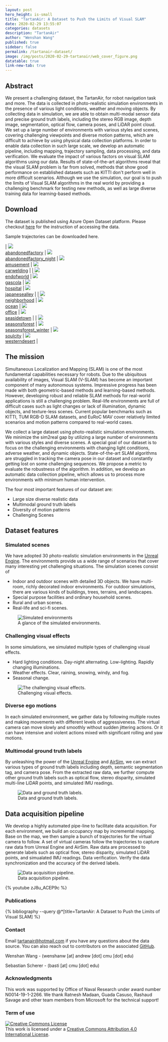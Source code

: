 ```yaml
---
layout: post
hero_height: is-small
title: "TartanAir: A Dataset to Push the Limits of Visual SLAM"
date: 2020-02-29 13:55:07
categories: datasets
description: "TartanAir"
author: "Wenshan Wang"
published: true
sidebar: false
permalink: /tartanair-dataset/
image: /img/posts/2020-02-29-tartanair/web_cover_figure.png
datatable: true
link-new-tab: true
---
```


## Abstract ## 

We present a challenging dataset, the TartanAir, for robot navigation task and more. The data is collected in photo-realistic simulation environments in the presence of various light conditions, weather and moving objects. By collecting data in simulation, we are able to obtain multi-modal sensor data and precise ground truth labels, including the stereo RGB image, depth image, segmentation, optical flow, camera poses, and LiDAR point cloud. We set up a large number of environments with various styles and scenes, covering challenging viewpoints and diverse motion patterns, which are difficult to achieve by using physical data collection platforms. In order to enable data collection in such large scale, we develop an automatic pipeline, including mapping, trajectory sampling, data processing, and data verification. We evaluate the impact of various factors on visual SLAM algorithms using our data. Results of state-of-the-art algorithms reveal that the visual SLAM problem is far from solved, methods that show good performance on established datasets such as KITTI don't perform well in more difficult scenarios. Although we use the simulation, our goal is to push the limits of Visual SLAM algorithms in the real world by providing a challenging benchmark for testing new methods, as well as large diverse training data for learning-based methods. 


## Download

The dataset is published using Azure Open Dataset platform. Please checkout [here](https://github.com/castacks/tartanair_tools) for the instruction of accessing the data.  

Sample trajectories can be downloaded here. 

| <img src="/img/posts/2020-02-29-tartanair/abandonedfactory.gif" /> <br/> [abandonedfactory][abandonedfactory_sample] | <img src="/img/posts/2020-02-29-tartanair/abandonedfactory_night.gif" /> <br/> [abandonedfactory_night][abandonedfactory_night_sample] | <img src="/img/posts/2020-02-29-tartanair/amusement.gif" /> <br/> [amusement][amusement_sample] | <img src="/img/posts/2020-02-29-tartanair/carwelding.gif" /> <br/> [carwelding][carwelding_sample] | 
| <img src="/img/posts/2020-02-29-tartanair/endofworld.gif" /> <br/> [endofworld][endofworld_sample] | <img src="/img/posts/2020-02-29-tartanair/gascola.gif" /> <br/> [gascola][gascola_sample] |  <img src="/img/posts/2020-02-29-tartanair/hospital.gif" /> <br/> [hospital][hospital_sample] | <img src="/img/posts/2020-02-29-tartanair/jananesealley.gif" /> <br/> [japanesealley][japanesealley_sample] |
| <img src="/img/posts/2020-02-29-tartanair/neighborhood.gif" /> <br/> [neighborhood][neighborhood_sample] | <img src="/img/posts/2020-02-29-tartanair/ocean.gif" /> <br/> [ocean][ocean_sample] | <img src="/img/posts/2020-02-29-tartanair/office.gif" /> <br/> [office][office_sample] |  <img src="/img/posts/2020-02-29-tartanair/seasidetown.gif" /> <br/> [seasidetown][seasidetown_sample] |
| <img src="/img/posts/2020-02-29-tartanair/seasonsforest.gif" /> <br/> [seasonsforest][seasonsforest_sample] | <img src="/img/posts/2020-02-29-tartanair/seasonsforest_winter.gif" /> <br/> [seasonsforest_winter][seasonsforest_winter_sample] | <img src="/img/posts/2020-02-29-tartanair/soulcity.gif" /> <br/> [soulcity][soulcity_sample] | <img src="/img/posts/2020-02-29-tartanair/westerndesert.gif" /> <br/> [westerndesert][westerndesert_sample] |

<!-- <img src="/img/posts/2020-02-29-tartanair/hongkongalley.gif" /> <br/> [hongkongalley](http://dummy) --> 
<!-- <img src="/img/posts/2020-02-29-tartanair/house.gif" /> <br/> [house](http://dummy)  -->
<!-- <img src="/img/posts/2020-02-29-tartanair/oldtown.gif" /> <br/> [oldtown](http://dummy)  -->
<!-- <img src="/img/posts/2020-02-29-tartanair/slaughter.gif" /> <br/> [slaughter](http://dummy)  -->

[abandonedfactory_sample]: https://gatech.app.box.com/file/1176551556704
[abandonedfactory_night_sample]: https://cmu.box.com/s/zohqnu8mglwh4hw2zszxoqt69hc1pwha
[amusement_sample]: https://cmu.box.com/s/mn7z8dwr93wl23zngwi3q76kyq4dbkv7
[carwelding_sample]: https://cmu.box.com/s/qpoikn7owhhj2v718m8u9cdmpsqmuq14
[endofworld_sample]: https://cmu.box.com/s/jk2pihbq94eicvd0vr7hjme26bn1u2tt
[gascola_sample]: https://cmu.box.com/s/fxtytvvbbn0e2g9flhr2br1eiibj8dfs
[hospital_sample]: https://cmu.box.com/s/clj21v7ancdhxe6u87tp56b638e4rur0
[japanesealley_sample]: https://cmu.box.com/s/19aj7mob1s4912tmg36lotuiwgf0x5fh
[neighborhood_sample]: https://cmu.box.com/s/5trtb7f3ogjao33lgk6xu6t9y9nu79wg
[ocean_sample]: https://cmu.box.com/s/1egqcvrfqzg84ctpu81x2ww00y1xcpfv
[office_sample]: https://cmu.box.com/s/nem5fglri6fbfa0t5rm854l67q0fu0l9
[seasidetown_sample]: https://cmu.box.com/s/zzwyrrqm2ir2z0z75tqowpq91gny2sjk
[seasonsforest_sample]: https://cmu.box.com/s/nssib68sq3ilp0qy0r3zl347wtkophgb
[seasonsforest_winter_sample]: https://cmu.box.com/s/lwrzi0d338857qy79odarmsgtbp5j0qg
[soulcity_sample]: https://cmu.box.com/s/cusfpmiskrgn8l3h0t1hivwt81mcfdk9
[westerndesert_sample]: https://cmu.box.com/s/0dz8ybjgontw59k3g2s2l43b80hyk1u1

## The mission ##

Simultaneous Localization and Mapping (SLAM) is one of the most fundamental capabilities necessary for robots. Due to the ubiquitous availability of images, Visual SLAM (V-SLAM) has become an important component of many autonomous systems. Impressive progress has been made with both geometric-based methods and learning-based methods. However, developing robust and reliable SLAM methods for real-world applications is still a challenging problem. Real-life environments are full of difficult cases such as light changes or lack of illumination, dynamic objects, and texture-less scenes. Current popular benchmarks such as KITTI, TUM RGB-D SLAM datasets, and EuRoC MAV cover relatively limited scenarios and motion patterns compared to real-world cases. 

We collect a large dataset using photo-realistic simulation environments. We minimize the sim2real gap by utilizing a large number of environments with various styles and diverse scenes. A special goal of our dataset is to focus on the challenging environments with changing light conditions, adverse weather, and dynamic objects. State-of-the-art SLAM algorithms are struggled in tracking the camera pose in our dataset and constantly getting lost on some challenging sequences. We propose a metric to evaluate the robustness of the algorithm. In addition, we develop an automatic data collection pipeline, which allows us to process more environments with minimum human intervention. 

The four most important features of our dataset are: 

- Large size diverse realistic data
- Multimodal ground truth labels
- Diversity of motion patterns
- Challenging Scenes

<!-- <span style="color:red"> A youtube video should go here. </span> -->


## Dataset features ##

### Simulated scenes ###
We have adopted 30 photo-realistic simulation environments in the [Unreal Engine][UnrealEngine]. The environments provide us a wide range of scenarios that cover many interesting yet challenging situations. The simulation scenes consist of

[UnrealEngine]: https://www.unrealengine.com/

- Indoor and outdoor scenes with detailed 3D objects. We have multi-room, richly decorated indoor environments. For outdoor simulations, there are various kinds of buildings, trees, terrains, and landscapes.
- Special purpose facilities and ordinary household scenes.
- Rural and urban scenes.
- Real-life and sci-fi scenes.

<figure>
 <img src="/img/posts/2020-02-29-tartanair/environments.png" alt="Simulated environments" />
 <figcaption>
 A glance of the simulated environments.
 </figcaption>
</figure>

### Challenging visual effects ###
In some simulations, we simulated multiple types of challenging visual effects.

- Hard lighting conditions. Day-night alternating. Low-lighting. Rapidly changing illuminations.
- Weather effects. Clear, raining, snowing, windy, and fog.
- Seasonal change.

<figure>
 <img src="/img/posts/2020-02-29-tartanair/visual_effects.png" alt="The challenging visual effects." />
 <figcaption>
 Challenging visual effects.
 </figcaption>
</figure>

### Diverse ego motions ###

In each simulated environment, we gather data by following multiple routes and making movements with different levels of aggressiveness. The virtual camera can move slowly and smoothly without sudden jittering actions. Or it can have intensive and violent actions mixed with significant rolling and yaw motions.


### Multimodal ground truth labels ###

By unleashing the power of the [Unreal Engine][UnrealEngine] and [AirSim][AirSimSite], we can extract various types of ground truth labels including depth, semantic segmentation tag, and camera pose. From the extracted raw data, we further compute other ground truth labels such as optical flow, stereo disparity, simulated multi-line LiDAR points, and simulated IMU readings.

[AirSimSite]: https://github.com/microsoft/AirSim

<figure>
 <img src="/img/posts/2020-02-29-tartanair/multimodal_data_20200301.png" alt="Data and ground truth labels." />
 <figcaption>
 Data and ground truth labels.
 </figcaption>
</figure>

## Data acquisition pipeline ##

We develop a highly automated pipe-line to facilitate data acquisition. For each environment, we build an occupancy map by incremental mapping. Base on the map, we then sample a bunch of trajectories for the virtual camera to follow. A set of virtual cameras follow the trajectories to capture raw data from Unreal Engine and AirSim. Raw data are processed to generate labels such as optical flow, stereo disparity, simulated LiDAR points, and simualated IMU readings. Data verification. Verify the data synchronization and the accuracy of the derived labels.

<figure>
 <img src="/img/posts/2020-02-29-tartanair/pipeline_20200301.png" alt="Data acquisition pipeline." />
 <figcaption>
 Data acquisition pipeline.
 </figcaption>
</figure>

{% youtube zJ8u_ACEP9c %}

### Publications

{% bibliography --query @*[title=TartanAir: A Dataset to Push the Limits of Visual SLAM] %}


### Contact

Email tartanair@hotmail.com if you have any questions about the data source. You can also reach out to contributors on the associated [GitHub](https://github.com/microsoft/AirSim).

Wenshan Wang - (wenshanw [at] andrew [dot] cmu [dot] edu) 

Sebastian Scherer - (basti [at] cmu [dot] edu)

### Acknowledgments 

This work was supported by Office of Naval Research under award number N0014-19-1-2266. We thank Ratnesh Madaan, Guada Casuso, Rashaud Savage and other team members from Microsoft for the technical support! 

### Term of use

<a rel="license" href="http://creativecommons.org/licenses/by/4.0/"><img alt="Creative Commons License" style="border-width:0" src="https://i.creativecommons.org/l/by/4.0/80x15.png" /></a><br />This work is licensed under a <a rel="license" href="http://creativecommons.org/licenses/by/4.0/">Creative Commons Attribution 4.0 International License</a>.